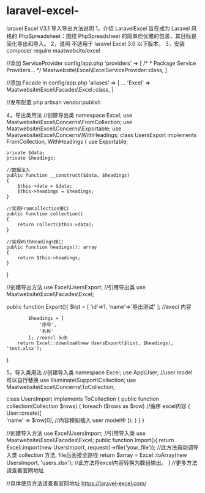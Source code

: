 # laravel-excel-
laravel Excel V3.1 导入导出方法说明
1，介绍
LaravelExcel 旨在成为 Laravel 风格的 PhpSpreadsheet：围绕 PhpSpreadsheet 的简单但优雅的包装，其目标是简化导出和导入。
2，说明
不适用于 laravel Excel 3.0 以下版本。
3，安装
composer require maatwebsite/excel

//添加 ServiceProvider config/app.php
'providers' => [
     /*
      * Package Service Providers...
      */
     Maatwebsite\Excel\ExcelServiceProvider::class,
]

//添加 Facade in config/app.php
'aliases' => [
    ...
    'Excel' => Maatwebsite\Excel\Facades\Excel::class,
]

//发布配置
php artisan vendor:publish

4，导出类用法
//创建导出类
namespace Excel;
use Maatwebsite\Excel\Concerns\FromCollection;
use Maatwebsite\Excel\Concerns\Exportable;
use Maatwebsite\Excel\Concerns\WithHeadings;
class UsersExport implements FromCollection, WithHeadings
{
    use Exportable;

    private $data;
    private $headings;

    //数据注入
    public function __construct($data, $headings)
    {
        $this->data = $data;
        $this->headings = $headings;
    }

    //实现FromCollection接口
    public function collection()
    {
        return collect($this->data);
    }

    //实现WithHeadings接口
    public function headings(): array
    {
        return $this->headings;
    }

}

//创建导出方法
use Excel\UsersExport; //引用导出类
use Maatwebsite\Excel\Facades\Excel;
   
   public function Export(){
          $list = [
                'id'=>1,
                'name'=>'导出测试'
            ]; //execl 内容
    
            $headings = [
                '序号',
                '名称'
            ]; //execl 头部
        return Excel::download(new UsersExport($list, $headings), 'test.xlsx');
   }
   
 5，导入类用法
//创建导入类
namespace Excel;
use App\User; //user model 可以自行替换
use Illuminate\Support\Collection;
use Maatwebsite\Excel\Concerns\ToCollection;

class UsersImport implements ToCollection
{
    public function collection(Collection $rows)
    {
        foreach ($rows as $row)  //循序 excel内容
        {
            User::create([          
                'name' => $row[0],   //内容模拟插入 user model中
            ]);
        }
    }
}

//创建导入方法
use Excel\UsersImport; //引用导入类
use Maatwebsite\Excel\Facades\Excel;
    public function Import(){
      return Excel::import(new UsersImport, request()->file('your_file')); //此方法自动调导入类 collection 方法, file后面接全路径
      return $array = Excel::toArray(new UsersImport, 'users.xlsx');  //此方法将excel内容转换为数组输出。
    } //更多方法请查看官网地址

   //具体使用方法请查看官网地址 https://laravel-excel.com/
          

